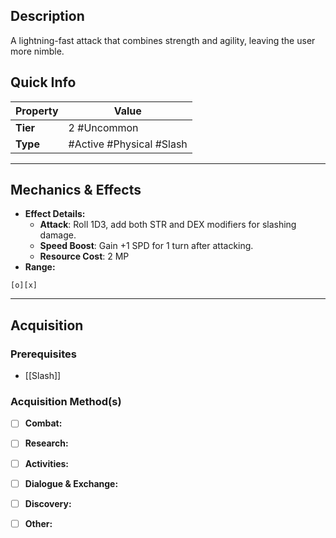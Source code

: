 ## Description
 A lightning-fast attack that combines strength and agility, leaving the user more nimble.

## Quick Info
| Property | Value                          |
| -------- | ------------------------------ |
| **Tier** | 2 #Uncommon                    |
| **Type** | #Active #Physical #Slash       |

---

## Mechanics & Effects
- **Effect Details:**
    - **Attack**: Roll 1D3, add both STR and DEX modifiers for slashing damage.
    - **Speed Boost**: Gain +1 SPD for 1 turn after attacking.
    - **Resource Cost**: 2 MP
- **Range:**
```
[o][x]
```

---

## Acquisition
### Prerequisites
- [[Slash]]

### Acquisition Method(s)
- [ ] **Combat:** 
- [ ] **Research:** 
- [ ] **Activities:** 
- [ ] **Dialogue & Exchange:** 
- [ ] **Discovery:** 
- [ ] **Other:** 

